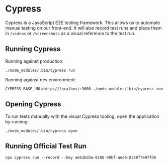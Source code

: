 # Cypress

Cypress is a JavaScript E2E testing framework. This allows us to automate manual testing on our front-end. It will also record test runs and place them in `/videos` or `/screenshots` as a visual reference to the test run.

## Running Cypress

Running against production:
```
./node_modules/.bin/cypress run
```

Running against dev environment:
```
CYPRESS_BASE_URL=http://localhost:3000 ./node_modules/.bin/cypress run
```

## Opening Cypress

To run tests manually with the visual Cypress tooling, open the application by running:
```
./node_modules/.bin/cypress open
```

## Running Official Test Run

```
npx cypress run --record --key aeb1bd3a-0190-49bf-aee6-8350f7e97fd6
```
